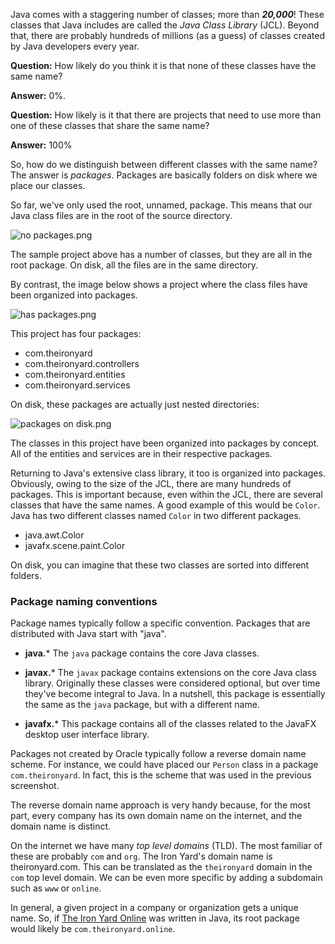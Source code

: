 Java comes with a staggering number of classes; more than **_20,000_**! These classes that Java includes are called the _Java Class Library_ (JCL). Beyond that, there are probably hundreds of millions (as a guess) of classes created by Java developers every year. 

**Question:** How likely do you think it is that none of these classes have the same name?

**Answer:** 0%. 

**Question:** How likely is it that there are projects that need to use more than one of these classes that share the same name?

**Answer:** 100%

So, how do we distinguish between different classes with the same name? The answer is _packages_. Packages are basically folders on disk where we place our classes. 

So far, we've only used the root, unnamed, package. This means that our Java class files are in the root of the source directory.

![no packages.png](https://tiy-learn-content.s3.amazonaws.com/95e6ae12-no%20packages.png)

The sample project above has a number of classes, but they are all in the root package. On disk, all the files are in the same directory.

By contrast, the image below shows a project where the class files have been organized into packages.

![has packages.png](https://tiy-learn-content.s3.amazonaws.com/dc77f5de-has%20packages.png)

This project has four packages:

* com.theironyard
* com.theironyard.controllers
* com.theironyard.entities
* com.theironyard.services

On disk, these packages are actually just nested directories:

![packages on disk.png](https://tiy-learn-content.s3.amazonaws.com/a425b706-packages%20on%20disk.png)

The classes in this project have been organized into packages by concept. All of the entities and services are in their respective packages.

Returning to Java's extensive class library, it too is organized into packages. Obviously, owing to the size of the JCL, there are many hundreds of packages. This is important because, even within the JCL, there are several classes that have the same names. A good example of this would be `Color`. Java has two different classes named `Color` in two different packages.

* java.awt.Color
* javafx.scene.paint.Color

On disk, you can imagine that these two classes are sorted into different folders. 

### Package naming conventions

Package names typically follow a specific convention. Packages that are distributed with Java start with "java". 

* **java.***
	The `java` package contains the core Java classes.

* **javax.***
	The `javax` package contains extensions on the core Java class library. Originally these classes were considered optional, but over time they've become integral to Java. In a nutshell, this package is essentially the same as the `java` package, but with a different name.

* **javafx.***
	This package contains all of the classes related to the JavaFX desktop user interface library.

<!-- todo: do I need to explain what domain names are? -->

Packages not created by Oracle typically follow a reverse domain name scheme. For instance, we could have placed our `Person` class in a package `com.theironyard`. In fact, this is the scheme that was used in the previous screenshot. 

The reverse domain name approach is very handy because, for the most part, every company has its own domain name on the internet, and the domain name is distinct. 

On the internet we have many _top level domains_ (TLD). The most familiar of these are probably `com` and `org`. The Iron Yard's domain name is theironyard.com. This can be translated as the `theironyard` domain in the `com` top level domain. We can be even more specific by adding a subdomain such as `www` or `online`. 

In general, a given project in a company or organization gets a unique name. So, if [The Iron Yard Online](https://online.theironyard.com) was written in Java, its root package would likely be `com.theironyard.online`.
